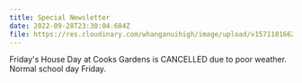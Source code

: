 ```yaml
---
title: Special Newsletter
date: 2022-09-28T23:30:04.684Z
file: https://res.cloudinary.com/whanganuihigh/image/upload/v1571101662/newsletters/NEWSLETTER_Oct_2019.pdf
---
```

Friday's House Day at Cooks Gardens is CANCELLED due to poor weather.  Normal school day Friday.